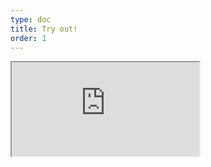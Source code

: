 ```yaml
---
type: doc
title: Try out!
order: 1
---
```


<iframe class="editor" src="https://grimoiregl.github.io/grimoire.gl-example#index"></iframe>
